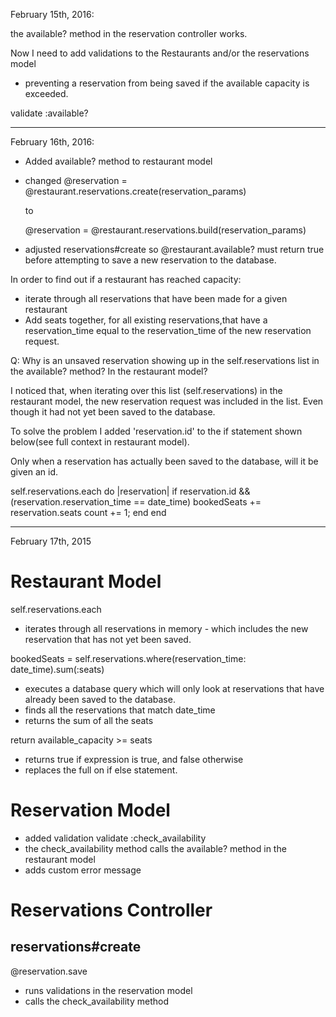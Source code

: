 February 15th, 2016:

the available? method in the reservation controller works.

Now I need to add validations to the Restaurants and/or the reservations model
* preventing a reservation from being saved if the available capacity is exceeded.

validate :available?
____

February 16th, 2016:

* Added available? method to restaurant model
* changed
  @reservation = @restaurant.reservations.create(reservation_params)

  to

  @reservation = @restaurant.reservations.build(reservation_params)
* adjusted reservations#create so @restaurant.available? must return true before attempting to save a new reservation to the database.


In order to find out if a restaurant has reached capacity:
* iterate through all reservations that have been made for a given restaurant
* Add seats together, for all existing reservations,that have a reservation_time equal to the reservation_time of the new reservation request.

Q: Why is an unsaved reservation showing up in the self.reservations list in the available? method? In the restaurant model?

I noticed that, when iterating over this list (self.reservations) in the restaurant model, the new reservation request was included in the list. Even though it had not yet been saved to the database.

To solve the problem I added 'reservation.id' to the if statement shown below(see full context in restaurant model).

Only when a reservation has actually been saved to the database, will it be given an id.

self.reservations.each do |reservation|
  if reservation.id && (reservation.reservation_time == date_time)
    bookedSeats += reservation.seats
    count += 1;
  end
end
______
February 17th, 2015

# Restaurant Model
  self.reservations.each
  * iterates through all reservations in memory - which includes the new reservation that has not yet been saved.

bookedSeats = self.reservations.where(reservation_time: date_time).sum(:seats)
  * executes a database query which will only look at reservations that have already been saved to the database.
  * finds all the reservations that match date_time
  * returns the sum of all the seats

return available_capacity >= seats
  * returns true if expression is true, and false otherwise
  * replaces the full on if else statement.

# Reservation Model
* added validation
  validate :check_availability
* the check_availability method calls the available? method in the restaurant model
* adds custom error message

# Reservations Controller

## reservations#create

@reservation.save
* runs validations in the reservation model
* calls the check_availability method
